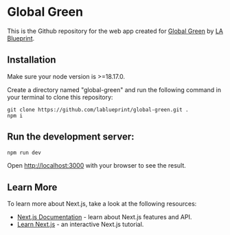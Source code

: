 # Global Green

This is the Github repository for the web app created for [Global Green](https://www.globalgreenjourneys.info/) by [LA Blueprint](https://lablueprint.org/).

## Installation
Make sure your node version is >=18.17.0.

Create a directory named "global-green" and run the following command in your terminal to clone this repository:

```
git clone https://github.com/lablueprint/global-green.git .
npm i
```

## Run the development server:

```bash
npm run dev
```

Open [http://localhost:3000](http://localhost:3000) with your browser to see the result.

## Learn More

To learn more about Next.js, take a look at the following resources:

- [Next.js Documentation](https://nextjs.org/docs) - learn about Next.js features and API.
- [Learn Next.js](https://nextjs.org/learn) - an interactive Next.js tutorial.
